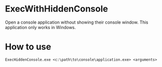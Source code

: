 # ExecWithHiddenConsole
Open a console application without showing their console window. This application only works in Windows.

# How to use
```ExecHiddenConsole.exe <c:\path\to\console\application.exe> <arguments>```
